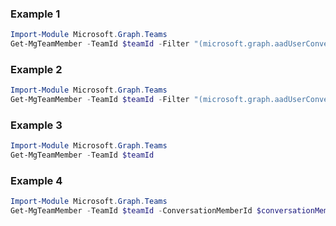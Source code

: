 ### Example 1
```powershell
Import-Module Microsoft.Graph.Teams
Get-MgTeamMember -TeamId $teamId -Filter "(microsoft.graph.aadUserConversationMember/userId eq '73761f06-2ac9-469c-9f10-279a8cc267f9')" 
```
### Example 2
```powershell
Import-Module Microsoft.Graph.Teams
Get-MgTeamMember -TeamId $teamId -Filter "(microsoft.graph.aadUserConversationMember/displayName eq 'Harry Johnson' or microsoft.graph.aadUserConversationMember/email eq 'admin@M365x987948.OnMicrosoft.com')" 
```
### Example 3
```powershell
Import-Module Microsoft.Graph.Teams
Get-MgTeamMember -TeamId $teamId
```
### Example 4
```powershell
Import-Module Microsoft.Graph.Teams
Get-MgTeamMember -TeamId $teamId -ConversationMemberId $conversationMemberId
```

